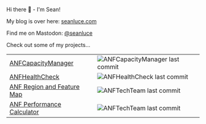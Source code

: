 Hi there :wave: - I'm Sean!

My blog is over here: <a href="https://seanluce.com">seanluce.com</a>

Find me on Mastodon: <a rel="me" href="https://hachyderm.io/@seanluce">@seanluce</a>

Check out some of my projects...

|  |  |
| --- | --- |
| [ANFCapacityManager](https://github.com/anftechteam/anfcapacitymanager) | ![ANFCapacityManager last commit](https://img.shields.io/github/last-commit/ANFTechTeam/ANFCapacityManager) |
| [ANFHealthCheck](https://github.com/seanluce/anfhealthcheck) | ![ANFHealthCheck last commit](https://img.shields.io/github/last-commit/seanluce/ANFHealthCheck)
| [ANF Region and Feature Map](https://aka.ms/anfmap) | ![ANFTechTeam last commit](https://img.shields.io/github/last-commit/anftechteam/anftechteam.github.io)
| [ANF Performance Calculator](https://aka.ms/anfcalc) | ![ANFTechTeam last commit](https://img.shields.io/github/last-commit/anftechteam/anftechteam.github.io)